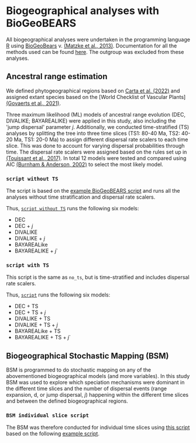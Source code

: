 # **Biogeographical analyses with BioGeoBEARS**

All biogeographical analyses were undertaken in the programming language [R]() using  [BioGeoBears](https://github.com/nmatzke/BioGeoBEARS) v. [(Matzke et al., 2013)](). Documentation for all the methods used can be found [here](http://phylo.wikidot.com/biogeobears). The outgroup was excluded from these analyses.

## Ancestral range estimation

We defined phytogeographical regions based on [Carta et al. (2022)](https://doi.org/10.1111%2Fnph.17844) and assigned extant species based on the [World Checklist of Vascular Plants] [(Govaerts et al., 2021)](https://www.nature.com/articles/s41597-021-00997-6.pdf).

Three maximum likelihood (ML) models of ancestral range evolution (DEC, DIVALIKE; BAYAREALIKE) were applied in this study, also including the 'jump dispersal' parameter _j_. Additionally, we conducted time-stratified (TS) analyses by splitting the tree into three time slices (TS1: 80-40 Ma, TS2: 40-20 Ma, TS1: 20-0 Ma) to assign different dispersal rate scalers to each time slice. This was done to account for varying dispersal probabilities through time. The dispersal rate scalers were assigned based on the rules set up in [(Touissant et al., 2017)](https://doi.org/10.1111/jbi.12977). In total 12 models were tested and compared using AIC [(Burnham & Anderson, 2002)](https://doi.org/10.1007/b97636) to select the most likely model.

### `script without TS`

The script is based on the [example BioGeoBEARS script](http://phylo.wikidot.com/biogeobears#script) and runs all the analyses without time stratification and dispersal rate scalers.

Thus, [`script without TS`]() runs the following six models:
- DEC
- DEC + _j_
- DIVALIKE
- DIVALIKE + _j_
- BAYAREALike
- BAYAREALIKE + _j_`

### `script with TS`

This script is the same as `no_ts`, but is time-stratified and includes dispersal rate scalers.

Thus, [`script`]() runs the following six models:
- DEC + TS
- DEC + TS + _j_
- DIVALIKE + TS
- DIVALIKE + TS + _j_
- BAYAREALike + TS
- BAYAREALIKE + TS + _j_`

## Biogeographical Stochastic Mapping (BSM)

BSM is programmed to do stochastic mapping on any of the abovementioned biogeographical models (and more variables). In this study BSM was used to explore which speciation mechanisms were dominant in the different time slices and the number of dispersal events (range expansion, d, or jump dispersal, _j_) happening within the different time slices and between the defined biogeographical regions.

### `BSM individual slice script`

The BSM was therefore conducted for individual time slices using [this script]() based on the following [example script](http://phylo.wikidot.com/biogeographical-stochastic-mapping-example-script#BSM_script).
